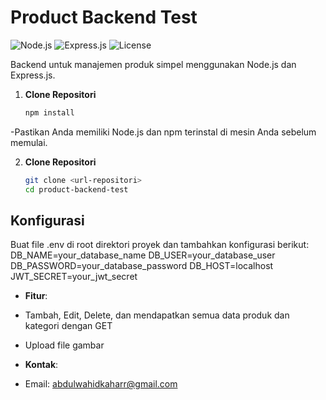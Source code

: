 # Product Backend Test

![Node.js](https://img.shields.io/badge/Node.js-v14.17.0-green)
![Express.js](https://img.shields.io/badge/Express.js-v4.19.2-blue)
![License](https://img.shields.io/badge/License-ISC-yellow)

Backend untuk manajemen produk simpel menggunakan Node.js dan Express.js.

1. **Clone Repositori**
   ```bash
   npm install

-Pastikan Anda memiliki Node.js dan npm terinstal di mesin Anda sebelum memulai.

2. **Clone Repositori**
   ```bash
   git clone <url-repositori>
   cd product-backend-test

## Konfigurasi
Buat file .env di root direktori proyek dan tambahkan konfigurasi berikut:
DB_NAME=your_database_name
DB_USER=your_database_user
DB_PASSWORD=your_database_password
DB_HOST=localhost
JWT_SECRET=your_jwt_secret

- **Fitur**:
- Tambah, Edit, Delete, dan mendapatkan semua data produk dan kategori dengan GET
- Upload file gambar

- **Kontak**:
- Email: abdulwahidkaharr@gmail.com

